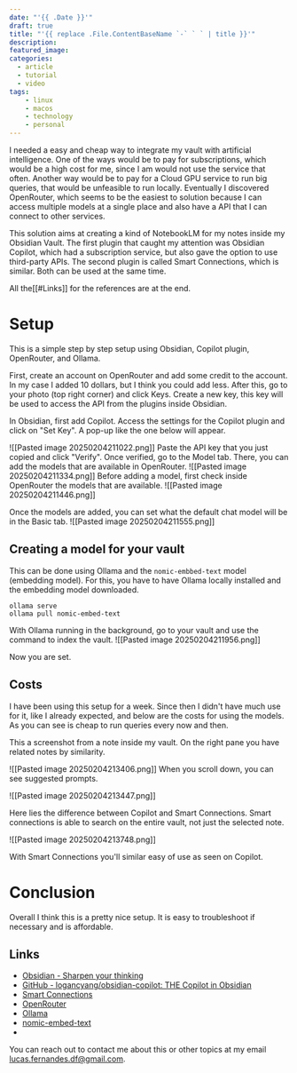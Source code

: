 ```yaml
---
date: "'{{ .Date }}'"
draft: true
title: "'{{ replace .File.ContentBaseName `-` ` ` | title }}'"
description: 
featured_image: 
categories:
  - article
  - tutorial
  - video
tags:
    - linux
    - macos
    - technology
    - personal
---
```


I needed a easy and cheap way to integrate my vault with artificial intelligence. One of the ways would be to pay for subscriptions, which would be a high cost for me, since I am would not use the service that often. Another way would be to pay for a Cloud GPU service to run big queries, that would be unfeasible to run locally. Eventually I discovered OpenRouter, which seems to be the easiest to solution because I can access multiple models at a single place and also have a API that I can connect to other services.

This solution aims at creating a kind of NotebookLM for my notes inside my Obsidian Vault. The first plugin that caught my attention was Obsidian Copilot, which had a subscription service, but also gave the option to use third-party APIs. The second plugin is called Smart Connections, which is similar. Both can be used at the same time. 

All the[[#Links]] for the references are at the end.
# Setup

This is a simple step by step setup using Obsidian, Copilot plugin, OpenRouter, and Ollama.

First, create an account on OpenRouter and add some credit to the account. In my case I added 10 dollars, but I think you could add less. After this, go to your photo (top right corner) and click Keys. Create a new key, this key will be used to access the API from the plugins inside Obsidian.

In Obsidian, first add Copilot. Access the settings for the Copilot plugin and click on "Set Key". A pop-up like the one below will appear.

![[Pasted image 20250204211022.png]]
Paste the API key that you just copied and click "Verify". Once verified, go to the Model tab. There, you can add the models that are available in OpenRouter.
![[Pasted image 20250204211334.png]]
Before adding a model, first check inside OpenRouter the models that are available.
![[Pasted image 20250204211446.png]]

Once the models are added, you can set what the default chat model will be in the Basic tab.
![[Pasted image 20250204211555.png]]

## Creating a model for your vault

This can be done using Ollama and the `nomic-embbed-text` model (embedding model). For this, you have to have Ollama locally installed and the embedding model downloaded.

```
ollama serve
ollama pull nomic-embed-text
```

With Ollama running in the background, go to your vault and use the command to index the vault.
![[Pasted image 20250204211956.png]]

Now you are set.

## Costs

I have been using this setup for a week. Since then I didn't have much use for it, like I already expected, and below are the costs for using the models.  As you can see is cheap to run queries every now and then. 

This a screenshot from a note inside my vault. On the right pane you have related notes by similarity.

![[Pasted image 20250204213406.png]]
When you scroll down, you can see suggested prompts.

![[Pasted image 20250204213447.png]]

Here lies the difference between Copilot and Smart Connections. Smart connections is able to search on the entire vault, not just the selected note.

![[Pasted image 20250204213748.png]]

With Smart Connections you'll similar easy of use as seen on Copilot.
# Conclusion

Overall I think this is a pretty nice setup. It is easy to troubleshoot if necessary and is affordable.

## Links
- [Obsidian - Sharpen your thinking](https://obsidian.md/)
- [GitHub - logancyang/obsidian-copilot: THE Copilot in Obsidian](https://github.com/logancyang/obsidian-copilot)
- [Smart Connections](https://smartconnections.app/)
- [OpenRouter](https://openrouter.ai/)
- [Ollama](https://ollama.com/)
- [nomic-embed-text](https://ollama.com/library/nomic-embed-text)
- 

You can reach out to contact me about this or other topics at my email lucas.fernandes.df@gmail.com.